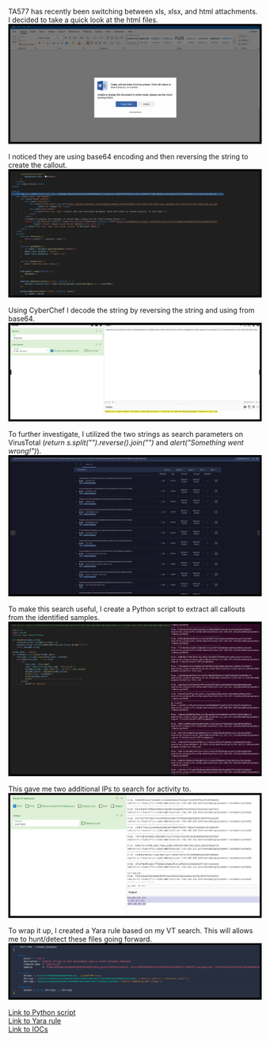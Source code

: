 

<style>
img{
	border: 4px solid black;
}
</style>


TA577 has recently been switching between xls, xlsx, and html attachments. I decided to take a quick look at the html files.  
<img src="Screenshots/Pasted image 20240328134148.png">

I noticed they are using base64 encoding and then reversing the string to create the callout. 
<img src="Screenshots/Pasted image 20240328134027.png">

Using CyberChef I decode the string by reversing the string and using from base64. 
<img src="Screenshots/Pasted image 20240328134232.png">

To further investigate, I utilized the two strings as search parameters on VirusTotal (*return s.split("").reverse().join("")* and *alert("Something went wrong!")*). 
<img src="Screenshots/Pasted image 20240328134648.png">


To make this search useful, I create a Python script to extract all callouts from the identified samples. 
<img src="Screenshots/Pasted image 20240328134817.png">

This gave me two additional IPs to search for activity to.
<img src="Screenshots/Pasted image 20240328135243.png">

To wrap it up, I created a Yara rule based on my VT search. This will allows me to hunt/detect these files going forward.
<img src="Screenshots/Pasted image 20240328135705.png">


<a href="Scripts/TA577_HTML_VT">Link to Python script</a>
<br>
<a href="Yara/TA577_HTML">Link to Yara rule</a>
<br>
<a href="IOCs/TA577 3_28_2024">Link to IOCs</a>
<br>
